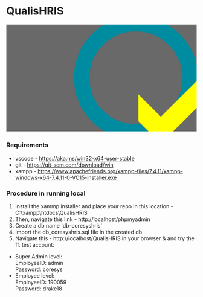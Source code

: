 # QualisHRIS
![alt text](httpdocs/images/qualisQgray_scrn.png)

### Requirements
* vscode - https://aka.ms/win32-x64-user-stable 
* git - https://git-scm.com/download/win 
* xampp - https://www.apachefriends.org/xampp-files/7.4.11/xampp-windows-x64-7.4.11-0-VC15-installer.exe 

### Procedure in running local
1. Install the xammp installer and place your repo in this location - C:\xampp\htdocs\QualisHRIS
2. Then, navigate this link - http://localhost/phpmyadmin 
3. Create a db name 'db-coresyshris'
4. Import the db_coresyshris.sql file in the created db
5. Navigate this - http://localhost/QualisHRIS in your browser & and try the ff. test account:
* Super Admin level: \
EmployeeID: admin \
Password: coresys 
* Employee level: \
EmployeeID: 190059 \
Password: drake18 